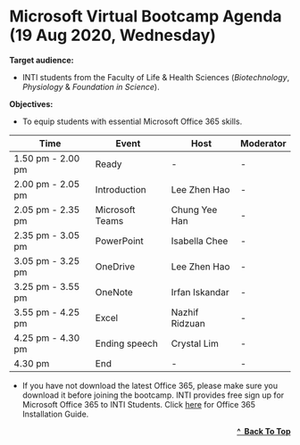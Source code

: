 # Microsoft Virtual Bootcamp Agenda (19 Aug 2020, Wednesday)

**Target audience:** 
- INTI students from the Faculty of Life & Health Sciences (*Biotechnology*, *Physiology* & *Foundation in Science*).

**Objectives:** 
- To equip students with essential Microsoft Office 365 skills.

Time | Event | Host | Moderator
------- | ------- | ------- | -------
1.50 pm - 2.00 pm  | Ready | - | -
2.00 pm - 2.05 pm | Introduction | Lee Zhen Hao | -
2.05 pm - 2.35 pm  | Microsoft Teams | Chung Yee Han | -
2.35 pm - 3.05 pm  | PowerPoint | Isabella Chee | -
3.05 pm - 3.25 pm  | OneDrive | Lee Zhen Hao | -
3.25 pm - 3.55 pm  | OneNote | Irfan Iskandar | -
3.55 pm - 4.25 pm  | Excel | Nazhif Ridzuan | -
4.25 pm - 4.30 pm | Ending speech | Crystal Lim | -
4.30 pm | End | - | -

- If you have not download the latest Office 365, please make sure you download it before joining the bootcamp. 
INTI provides free sign up for Microsoft Office 365 to INTI Students. Click [here](https://github.com/cyeehan/microsoft-resources) for Office 365 Installation Guide.

<div align="right">
    <b><a href="#target-audience">^&nbsp Back To Top</a></b>
</div>